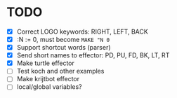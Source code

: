 # TODO

  * [x] Correct LOGO keywords: RIGHT, LEFT, BACK
  * [x] :N := 0, must become `MAKE "N 0`
  * [x] Support shortcut words (parser)
  * [x] Send short names to effector: PD, PU, FD, BK, LT, RT
  * [x] Make turtle effector
  * [ ] Test koch and other examples
  * [ ] Make krijtbot effector
  * [ ] local/global variables?
